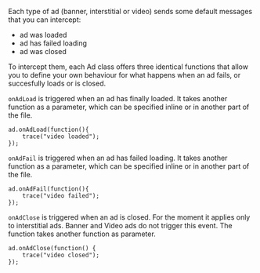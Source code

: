 Each type of ad (banner, interstitial or video) sends some default messages that you can intercept:
  * ad was loaded
  * ad has failed loading
  * ad was closed

To intercept them, each Ad class offers three identical functions that allow you to define your own behaviour for what happens when an ad fails, or succesfully loads or is closed.

`onAdLoad` is triggered when an ad has finally loaded. It takes another function as a parameter, which can be specified inline or in another part of the file. 

```
ad.onAdLoad(function(){
	trace("video loaded");
});

```

`onAdFail` is triggered when an ad has failed loading. It takes another function as a parameter, which can be specified inline or in another part of the file.

```
ad.onAdFail(function(){
	trace("video failed");
});

```

`onAdClose` is triggered when an ad is closed. For the moment it applies only to interstitial ads. Banner and Video ads do not trigger this event. The function takes another function as parameter.

```
ad.onAdClose(function() {
	trace("video closed");
});

```